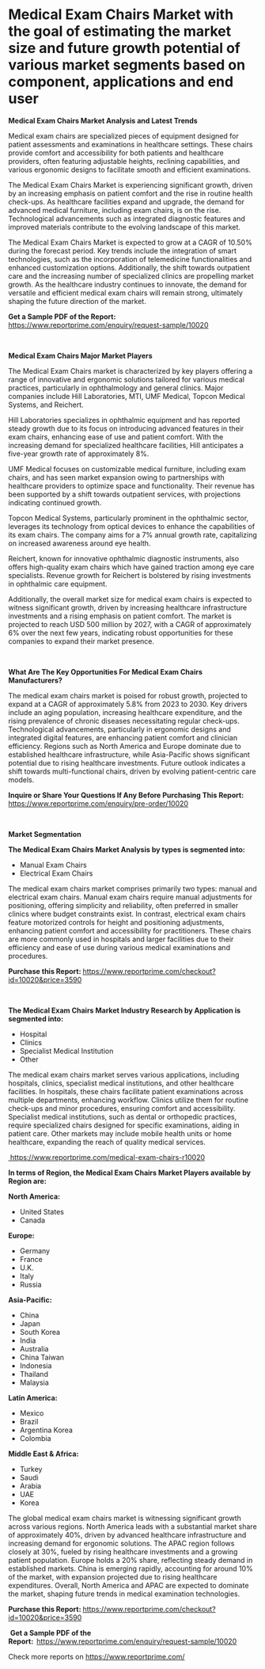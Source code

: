 <p><h1>Medical Exam Chairs Market with the goal of estimating the market size and future growth potential of various market segments based on component, applications and end user</h1></p><p><strong>Medical Exam Chairs Market Analysis and Latest Trends</strong></p>
<p><p>Medical exam chairs are specialized pieces of equipment designed for patient assessments and examinations in healthcare settings. These chairs provide comfort and accessibility for both patients and healthcare providers, often featuring adjustable heights, reclining capabilities, and various ergonomic designs to facilitate smooth and efficient examinations. </p><p>The Medical Exam Chairs Market is experiencing significant growth, driven by an increasing emphasis on patient comfort and the rise in routine health check-ups. As healthcare facilities expand and upgrade, the demand for advanced medical furniture, including exam chairs, is on the rise. Technological advancements such as integrated diagnostic features and improved materials contribute to the evolving landscape of this market.</p><p>The Medical Exam Chairs Market is expected to grow at a CAGR of 10.50% during the forecast period. Key trends include the integration of smart technologies, such as the incorporation of telemedicine functionalities and enhanced customization options. Additionally, the shift towards outpatient care and the increasing number of specialized clinics are propelling market growth. As the healthcare industry continues to innovate, the demand for versatile and efficient medical exam chairs will remain strong, ultimately shaping the future direction of the market.</p></p>
<p><strong>Get a Sample PDF of the Report:&nbsp;</strong> <a href="https://www.reportprime.com/enquiry/request-sample/10020?utm_campaign=2650&utm_medium=2&utm_source=Github&utm_content=ia&utm_term=20032025&utm_id=medical-exam-chairs">https://www.reportprime.com/enquiry/request-sample/10020</a></p>
<p>&nbsp;</p>
<p><strong>Medical Exam Chairs Major Market Players</strong></p>
<p><p>The Medical Exam Chairs market is characterized by key players offering a range of innovative and ergonomic solutions tailored for various medical practices, particularly in ophthalmology and general clinics. Major companies include Hill Laboratories, MTI, UMF Medical, Topcon Medical Systems, and Reichert.</p><p>Hill Laboratories specializes in ophthalmic equipment and has reported steady growth due to its focus on introducing advanced features in their exam chairs, enhancing ease of use and patient comfort. With the increasing demand for specialized healthcare facilities, Hill anticipates a five-year growth rate of approximately 8%.</p><p>UMF Medical focuses on customizable medical furniture, including exam chairs, and has seen market expansion owing to partnerships with healthcare providers to optimize space and functionality. Their revenue has been supported by a shift towards outpatient services, with projections indicating continued growth.</p><p>Topcon Medical Systems, particularly prominent in the ophthalmic sector, leverages its technology from optical devices to enhance the capabilities of its exam chairs. The company aims for a 7% annual growth rate, capitalizing on increased awareness around eye health.</p><p>Reichert, known for innovative ophthalmic diagnostic instruments, also offers high-quality exam chairs which have gained traction among eye care specialists. Revenue growth for Reichert is bolstered by rising investments in ophthalmic care equipment.</p><p>Additionally, the overall market size for medical exam chairs is expected to witness significant growth, driven by increasing healthcare infrastructure investments and a rising emphasis on patient comfort. The market is projected to reach USD 500 million by 2027, with a CAGR of approximately 6% over the next few years, indicating robust opportunities for these companies to expand their market presence.</p></p>
<p>&nbsp;</p>
<p><strong>What Are The Key Opportunities For Medical Exam Chairs Manufacturers?</strong></p>
<p><p>The medical exam chairs market is poised for robust growth, projected to expand at a CAGR of approximately 5.8% from 2023 to 2030. Key drivers include an aging population, increasing healthcare expenditure, and the rising prevalence of chronic diseases necessitating regular check-ups. Technological advancements, particularly in ergonomic designs and integrated digital features, are enhancing patient comfort and clinician efficiency. Regions such as North America and Europe dominate due to established healthcare infrastructure, while Asia-Pacific shows significant potential due to rising healthcare investments. Future outlook indicates a shift towards multi-functional chairs, driven by evolving patient-centric care models.</p></p>
<p><strong>Inquire or Share Your Questions If Any Before Purchasing This Report:</strong> <a href="https://www.reportprime.com/enquiry/pre-order/10020?utm_campaign=2650&utm_medium=2&utm_source=Github&utm_content=ia&utm_term=20032025&utm_id=medical-exam-chairs">https://www.reportprime.com/enquiry/pre-order/10020</a></p>
<p>&nbsp;</p>
<p><strong>Market Segmentation</strong></p>
<p><strong>The Medical Exam Chairs Market Analysis by types is segmented into:</strong></p>
<p><ul><li>Manual Exam Chairs</li><li>Electrical Exam Chairs</li></ul></p>
<p><p>The medical exam chairs market comprises primarily two types: manual and electrical exam chairs. Manual exam chairs require manual adjustments for positioning, offering simplicity and reliability, often preferred in smaller clinics where budget constraints exist. In contrast, electrical exam chairs feature motorized controls for height and positioning adjustments, enhancing patient comfort and accessibility for practitioners. These chairs are more commonly used in hospitals and larger facilities due to their efficiency and ease of use during various medical examinations and procedures.</p></p>
<p><strong>Purchase this Report:&nbsp;</strong><a href="https://www.reportprime.com/checkout?id=10020&price=3590&utm_campaign=2650&utm_medium=2&utm_source=Github&utm_content=ia&utm_term=20032025&utm_id=medical-exam-chairs">https://www.reportprime.com/checkout?id=10020&price=3590</a></p>
<p>&nbsp;</p>
<p><strong>The Medical Exam Chairs Market Industry Research by Application is segmented into:</strong></p>
<p><ul><li>Hospital</li><li>Clinics</li><li>Specialist Medical Institution</li><li>Other</li></ul></p>
<p><p>The medical exam chairs market serves various applications, including hospitals, clinics, specialist medical institutions, and other healthcare facilities. In hospitals, these chairs facilitate patient examinations across multiple departments, enhancing workflow. Clinics utilize them for routine check-ups and minor procedures, ensuring comfort and accessibility. Specialist medical institutions, such as dental or orthopedic practices, require specialized chairs designed for specific examinations, aiding in patient care. Other markets may include mobile health units or home healthcare, expanding the reach of quality medical services.</p></p>
<p><a href="https://www.reportprime.com/medical-exam-chairs-r10020?utm_campaign=2650&utm_medium=2&utm_source=Github&utm_content=ia&utm_term=20032025&utm_id=medical-exam-chairs">&nbsp;https://www.reportprime.com/medical-exam-chairs-r10020</a></p>
<p><strong>In terms of Region, the Medical Exam Chairs Market Players available by Region are:</strong></p>
<p>
    <p> <strong> North America: </strong>
        <ul>
            <li>United States</li>
            <li>Canada</li>
        </ul>
        </p> 
    <p> <strong> Europe: </strong>
        <ul>
            <li>Germany</li>
            <li>France</li>
            <li>U.K.</li>
            <li>Italy</li>
            <li>Russia</li>
        </ul>
        </p> 
    <p> <strong> Asia-Pacific: </strong>
        <ul>
            <li>China</li>
            <li>Japan</li>
            <li>South Korea</li>
            <li>India</li>
            <li>Australia</li>
            <li>China Taiwan</li>
            <li>Indonesia</li>
            <li>Thailand</li>
            <li>Malaysia</li>
        </ul>
        </p> 
    <p> <strong> Latin America: </strong>
        <ul>
            <li>Mexico</li>
            <li>Brazil</li>
            <li>Argentina Korea</li>
            <li>Colombia</li>
        </ul>
        </p> 
    <p> <strong> Middle East & Africa: </strong>
        <ul>
            <li>Turkey</li>
            <li>Saudi</li>
            <li>Arabia</li>
            <li>UAE</li>
            <li>Korea</li>
        </ul>
    </p>
    </p>
<p><p>The global medical exam chairs market is witnessing significant growth across various regions. North America leads with a substantial market share of approximately 40%, driven by advanced healthcare infrastructure and increasing demand for ergonomic solutions. The APAC region follows closely at 30%, fueled by rising healthcare investments and a growing patient population. Europe holds a 20% share, reflecting steady demand in established markets. China is emerging rapidly, accounting for around 10% of the market, with expansion projected due to rising healthcare expenditures. Overall, North America and APAC are expected to dominate the market, shaping future trends in medical examination technologies.</p></p>
<p><strong>Purchase this Report: </strong><a href="https://www.reportprime.com/checkout?id=10020&price=3590&utm_campaign=2650&utm_medium=2&utm_source=Github&utm_content=ia&utm_term=20032025&utm_id=medical-exam-chairs">https://www.reportprime.com/checkout?id=10020&price=3590</a></p>
<p>&nbsp;<strong>Get a Sample PDF of the Report:&nbsp;&nbsp;</strong><a href="https://www.reportprime.com/enquiry/request-sample/10020?utm_campaign=2650&utm_medium=2&utm_source=Github&utm_content=ia&utm_term=20032025&utm_id=medical-exam-chairs">https://www.reportprime.com/enquiry/request-sample/10020</a></p>
<p><strong></strong></p>
<p>Check more reports on <a href="https://www.reportprime.com/?utm_campaign=2650&utm_medium=2&utm_source=Github&utm_content=ia&utm_term=20032025&utm_id=medical-exam-chairs">https://www.reportprime.com/</a></p>